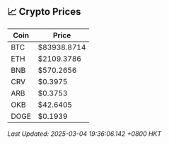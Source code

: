 ## 📈 Crypto Prices

| Coin | Price |
| ---- | ----- |
| BTC | $83938.8714 |
| ETH | $2109.3786 |
| BNB | $570.2656 |
| CRV | $0.3975 |
| ARB | $0.3753 |
| OKB | $42.6405 |
| DOGE | $0.1939 |

_Last Updated: 2025-03-04 19:36:06.142 +0800 HKT_